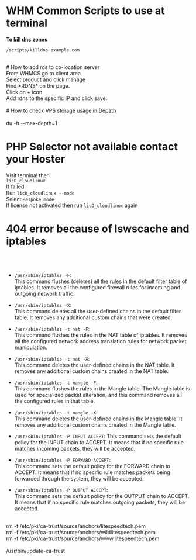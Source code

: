 # WHM Common Scripts to use at terminal   <br/>

__To kill dns zones__
```
/scripts/killdns example.com
```
<br/>
# How to add rds to co-location server   <br/>
From WHMCS go to client area <br/>
Select product and click manage <br/>
Find *RDNS* on the page. <br/>
Click on + icon <br/>
Add rdns to the specific IP and click save. <br/>
<br/>
# How to check VPS storage usage in Depath   <br/>
<br/>
du -h --max-depth=1
<br/>

# PHP Selector not available contact your Hoster

Visit terminal then <br/>
```licD_cloudlinux``` <br/>
If failed <br/>
Run ```licD_cloudlinux --mode``` <br/>
Select `Bespoke mode` <br/>
If license not activated then run `licD_cloudlinux` again <br/>


# 404 error because of lswscache and iptables <br/>
<br/>
<br/>

* `/usr/sbin/iptables -F`: <br/>
This command flushes (deletes) all the rules in the default filter table of iptables. It removes all the configured firewall rules for incoming and outgoing network traffic.<br/>

* `/usr/sbin/iptables -X`: <br/>
This command deletes all the user-defined chains in the default filter table. It removes any additional custom chains that were created.<br/>

* `/usr/sbin/iptables -t nat -F`: <br/>
This command flushes the rules in the NAT table of iptables. It removes all the configured network address translation rules for network packet manipulation.<br/>

* `/usr/sbin/iptables -t nat -X`: <br/>
This command deletes the user-defined chains in the NAT table. It removes any additional custom chains created in the NAT table.<br/>

* `/usr/sbin/iptables -t mangle -F`:<br/>
 This command flushes the rules in the Mangle table. The Mangle table is used for specialized packet alteration, and this command removes all the configured rules in that table.<br/>

* `/usr/sbin/iptables -t mangle -X`: <br/>
This command deletes the user-defined chains in the Mangle table. It removes any additional custom chains created in the Mangle table.
* `/usr/sbin/iptables -P INPUT ACCEPT`: This command sets the default policy for the INPUT chain to ACCEPT. It means that if no specific rule matches incoming packets, they will be accepted.<br/>

* `/usr/sbin/iptables -P FORWARD ACCEPT`: <br/>
This command sets the default policy for the FORWARD chain to ACCEPT. It means that if no specific rule matches packets being forwarded through the system, they will be accepted.
* `/usr/sbin/iptables -P OUTPUT ACCEPT`: <br/>
This command sets the default policy for the OUTPUT chain to ACCEPT. It means that if no specific rule matches outgoing packets, they will be accepted.<br/>

<br/>
rm -f /etc/pki/ca-trust/source/anchors/litespeedtech.pem <br/>
rm -f /etc/pki/ca-trust/source/anchors/wildlitespeedtech.pem <br/>
rm -f /etc/pki/ca-trust/source/anchors/www.litespeedtech.pem <br/>
<br/>
/usr/bin/update-ca-trust
